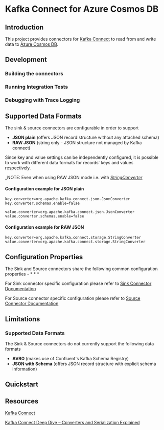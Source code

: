# Kafka Connect for Azure Cosmos DB

## Introduction

This project provides connectors for <a href="http://kafka.apache.org/documentation.html#connect" target="_blank">Kafka Connect</a> to read from and write data to <a href="https://azure.microsoft.com/databases/cosmos-db" target="_blank">Azure Cosmos DB</a>.

## Development

### Building the connectors

### Running Integration Tests

### Debugging with Trace Logging


## Supported Data Formats
The sink & source connectors are configurable in order to support
* **JSON plain** (offers JSON record structure without any attached schema)
* **RAW JSON** (string only - JSON structure not managed by Kafka connect)

Since key and value settings can be independently configured, it is possible to work with different data formats for records' keys and values respectively.

_NOTE: Even when using RAW JSON mode i.e. with <a href="https://kafka.apache.org/21/javadoc/index.html?org/apache/kafka/connect/storage/StringConverter.html" target="_blank">*StringConverter*</a>

#### Configuration example for JSON plain
```properties
key.converter=org.apache.kafka.connect.json.JsonConverter
key.converter.schemas.enable=false

value.converter=org.apache.kafka.connect.json.JsonConverter
value.converter.schemas.enable=false
```

#### Configuration example for RAW JSON
```properties
key.converter=org.apache.kafka.connect.storage.StringConverter
value.converter=org.apache.kafka.connect.storage.StringConverter
```

## Configuration Properties
The Sink and Source connectors share the following common configuration properties - 
* 
* 
* 

For Sink connector specific configuration please refer to [Sink Connector Documentation](./doc/README_Sink.md)

For Source connector specific configuration please refer to [Source Connector Documentation](./doc/README_Source.md)

## Limitations

### Supported Data Formats
The Sink & Source connectors do not currently support the following data formats
* **AVRO** (makes use of Confluent's Kafka Schema Registry)
* **JSON with Schema** (offers JSON record structure with explicit schema information)

## Quickstart

## Resources
<a href="http://kafka.apache.org/documentation.html#connect" target="_blank">Kafka Connect</a>

<a href="https://www.confluent.io/blog/kafka-connect-deep-dive-converters-serialization-explained/#json-topics" target="_blank">Kafka Connect Deep Dive – Converters and Serialization Explained</a>

